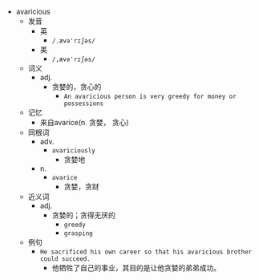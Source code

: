 - avaricious
  - 发音
    - 英
      - `/ˌævə'rɪʃəs/`
    - 美
      - `/,ævə'rɪʃəs/`
  - 词义
    - adj.
      - 贪婪的，贪心的
        - `An avaricious person is very greedy for money or possessions`
  - 记忆
    - 来自avarice(n. 贪婪， 贪心)
  - 同根词
    - adv.
      - `avariciously`
        - 贪婪地
    - n.
      - `avarice`
        - 贪婪，贪财
  - 近义词
    - adj.
      - 贪婪的；贪得无厌的
        - `greedy`
        - `grasping`
  - 例句
    - `He sacrificed his own career so that his avaricious brother could succeed.`
      - 他牺牲了自己的事业，其目的是让他贪婪的弟弟成功。


